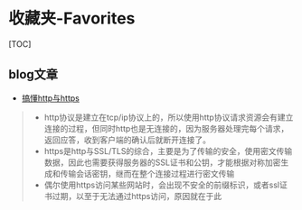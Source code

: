 # 收藏夹-Favorites

[TOC]

##  blog文章

* [搞懂http与https](https://zhuanlan.zhihu.com/p/72616216)

> * http协议是建立在tcp/ip协议上的，所以使用http协议请求资源会有建立连接的过程，但同时http也是无连接的，因为服务器处理完每个请求，返回应答，收到客户端的确认后就断开连接了。
> * https是http与SSL/TLS的综合，主要是为了传输的安全，使用密文传输数据，因此也需要获得服务器的SSL证书和公钥，才能根据对称加密生成和传输会话密钥，继而在整个连接过程进行密文传输
> * 偶尔使用https访问某些网站时，会出现不安全的前缀标识，或者ssl证书过期，以至于无法通过https访问，原因就在于此